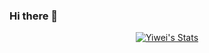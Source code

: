 ### Hi there 👋

<!--
**imwithye/imwithye** is a ✨ _special_ ✨ repository because its `README.md` (this file) appears on your GitHub profile.

Here are some ideas to get you started:

- 🔭 I’m currently working on ...
- 🌱 I’m currently learning ...
- 👯 I’m looking to collaborate on ...
- 🤔 I’m looking for help with ...
- 💬 Ask me about ...
- 📫 How to reach me: ...
- 😄 Pronouns: ...
- ⚡ Fun fact: ...
-->

<p align="center">
  <a href="https://github.com/imwithye" class="rich-diff-level-one">
    <img src="https://github-readme-stats.vercel.app/api?username=imwithye&title_color=333&text_color=777" alt="Yiwei's Stats" />
  </a>
</p>
